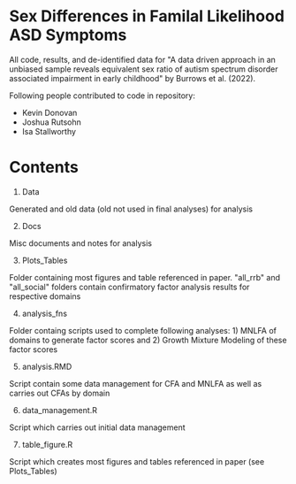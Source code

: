 # Sex Differences in Familal Likelihood ASD Symptoms

All code, results, and de-identified data for "A data driven approach in an unbiased sample reveals equivalent sex ratio of autism spectrum disorder associated impairment in early childhood" by Burrows et al. (2022).

Following people contributed to code in repository:

- Kevin Donovan
- Joshua Rutsohn
- Isa Stallworthy

# Contents

1. Data

Generated and old data (old not used in final analyses) for analysis

2. Docs

Misc documents and notes for analysis

3. Plots_Tables

Folder containing most figures and table referenced in paper.  "all_rrb" and "all_social" folders contain confirmatory factor analysis results for respective domains

4. analysis_fns

Folder containg scripts used to complete following analyses: 1) MNLFA of domains to generate factor scores and 2) Growth Mixture Modeling of these factor scores

5. analysis.RMD

Script contain some data management for CFA and MNLFA as well as carries out CFAs by domain

6. data_management.R

Script which carries out initial data management

7. table_figure.R

Script which creates most figures and tables referenced in paper (see Plots_Tables)
